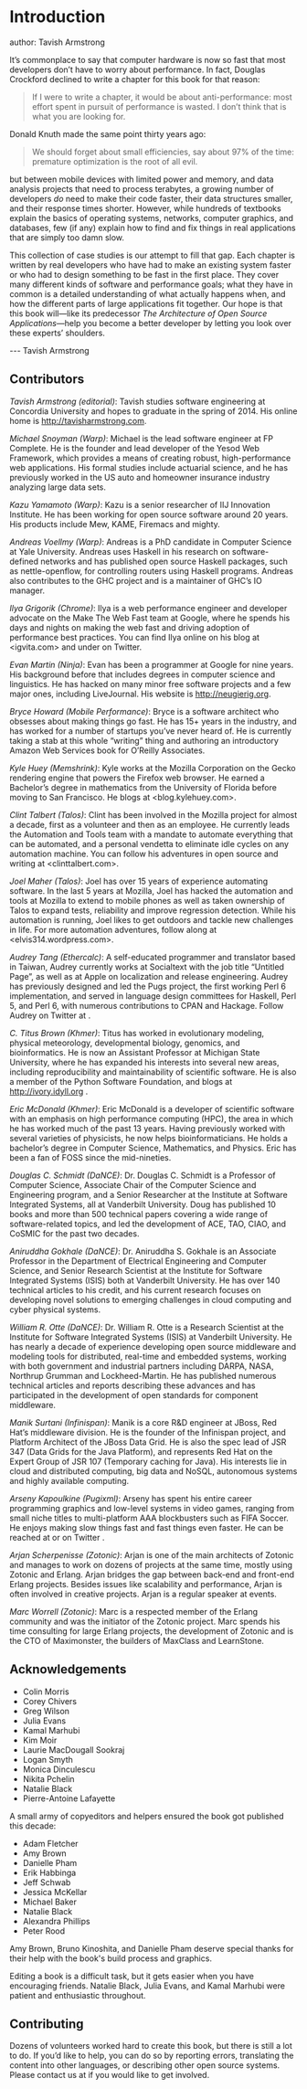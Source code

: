 # Introduction

author: Tavish Armstrong

It’s commonplace to say that computer hardware is now so fast that most
developers don’t have to worry about performance. In fact, Douglas
Crockford declined to write a chapter for this book for that reason:

> If I were to write a chapter, it would be about anti-performance: most
> effort spent in pursuit of performance is wasted. I don’t think that
> is what you are looking for.

Donald Knuth made the same point thirty years ago:

> We should forget about small efficiencies, say about 97% of the time:
> premature optimization is the root of all evil.

but between mobile devices with limited power and memory, and data
analysis projects that need to process terabytes, a growing number of
developers *do* need to make their code faster, their data structures
smaller, and their response times shorter. However, while hundreds of
textbooks explain the basics of operating systems, networks, computer
graphics, and databases, few (if any) explain how to find and fix things
in real applications that are simply too damn slow.

This collection of case studies is our attempt to fill that gap. Each
chapter is written by real developers who have had to make an existing
system faster or who had to design something to be fast in the first
place. They cover many different kinds of software and performance
goals; what they have in common is a detailed understanding of what
actually happens when, and how the different parts of large applications
fit together. Our hope is that this book will—like its predecessor *The
Architecture of Open Source Applications*—help you become a better
developer by letting you look over these experts’ shoulders.

--- Tavish Armstrong



## Contributors

*Tavish Armstrong (editorial)*: Tavish studies software engineering at
Concordia University and hopes to graduate in the spring of 2014. His
online home is <http://tavisharmstrong.com>.

*Michael Snoyman (Warp)*: Michael is the lead software engineer at FP
Complete. He is the founder and lead developer of the Yesod Web
Framework, which provides a means of creating robust, high-performance
web applications. His formal studies include actuarial science, and he
has previously worked in the US auto and homeowner insurance industry
analyzing large data sets.

*Kazu Yamamoto (Warp)*: Kazu is a senior researcher of IIJ Innovation
Institute. He has been working for open source software around 20 years.
His products include Mew, KAME, Firemacs and mighty.

*Andreas Voellmy (Warp)*: Andreas is a PhD candidate in Computer Science
at Yale University. Andreas uses Haskell in his research on
software-defined networks and has published open source Haskell
packages, such as nettle-openflow, for controlling routers using Haskell
programs. Andreas also contributes to the GHC project and is a
maintainer of GHC’s IO manager.

*Ilya Grigorik (Chrome)*: Ilya is a web performance engineer and
developer advocate on the Make The Web Fast team at Google, where he
spends his days and nights on making the web fast and driving adoption
of performance best practices. You can find Ilya online on his blog at
<igvita.com> and under on Twitter.

*Evan Martin (Ninja)*: Evan has been a programmer at Google for nine
years. His background before that includes degrees in computer science
and linguistics. He has hacked on many minor free software projects and
a few major ones, including LiveJournal. His website is
<http://neugierig.org>.

*Bryce Howard (Mobile Performance)*: Bryce is a software architect who
obsesses about making things go fast. He has 15+ years in the industry,
and has worked for a number of startups you’ve never heard of. He is
currently taking a stab at this whole “writing” thing and authoring an
introductory Amazon Web Services book for O’Reilly Associates.

*Kyle Huey (Memshrink)*: Kyle works at the Mozilla Corporation on the
Gecko rendering engine that powers the Firefox web browser. He earned a
Bachelor’s degree in mathematics from the University of Florida before
moving to San Francisco. He blogs at <blog.kylehuey.com>.

*Clint Talbert (Talos)*: Clint has been involved in the Mozilla project
for almost a decade, first as a volunteer and then as an employee. He
currently leads the Automation and Tools team with a mandate to automate
everything that can be automated, and a personal vendetta to eliminate
idle cycles on any automation machine. You can follow his adventures in
open source and writing at <clinttalbert.com>.

*Joel Maher (Talos)*: Joel has over 15 years of experience automating
software. In the last 5 years at Mozilla, Joel has hacked the automation
and tools at Mozilla to extend to mobile phones as well as taken
ownership of Talos to expand tests, reliability and improve regression
detection. While his automation is running, Joel likes to get outdoors
and tackle new challenges in life. For more automation adventures,
follow along at <elvis314.wordpress.com>.

*Audrey Tang (Ethercalc)*: A self-educated programmer and translator
based in Taiwan, Audrey currently works at Socialtext with the job title
“Untitled Page”, as well as at Apple on localization and release
engineering. Audrey has previously designed and led the Pugs project,
the first working Perl 6 implementation, and served in language design
committees for Haskell, Perl 5, and Perl 6, with numerous contributions
to CPAN and Hackage. Follow Audrey on Twitter at .

*C. Titus Brown (Khmer)*: Titus has worked in evolutionary modeling,
physical meteorology, developmental biology, genomics, and
bioinformatics. He is now an Assistant Professor at Michigan State
University, where he has expanded his interests into several new areas,
including reproducibility and maintainability of scientific software. He
is also a member of the Python Software Foundation, and blogs at
<http://ivory.idyll.org> .

*Eric McDonald (Khmer)*: Eric McDonald is a developer of scientific
software with an emphasis on high performance computing (HPC), the area
in which he has worked much of the past 13 years. Having previously
worked with several varieties of physicists, he now helps
bioinformaticians. He holds a bachelor’s degree in Computer Science,
Mathematics, and Physics. Eric has been a fan of FOSS since the
mid-nineties.

*Douglas C. Schmidt (DaNCE)*: Dr. Douglas C. Schmidt is a Professor of
Computer Science, Associate Chair of the Computer Science and
Engineering program, and a Senior Researcher at the Institute at
Software Integrated Systems, all at Vanderbilt University. Doug has
published 10 books and more than 500 technical papers covering a wide
range of software-related topics, and led the development of ACE, TAO,
CIAO, and CoSMIC for the past two decades.

*Aniruddha Gokhale (DaNCE)*: Dr. Aniruddha S. Gokhale is an Associate
Professor in the Department of Electrical Engineering and Computer
Science, and Senior Research Scientist at the Institute for Software
Integrated Systems (ISIS) both at Vanderbilt University. He has over 140
technical articles to his credit, and his current research focuses on
developing novel solutions to emerging challenges in cloud computing and
cyber physical systems.

*William R. Otte (DaNCE)*: Dr. William R. Otte is a Research Scientist
at the Institute for Software Integrated Systems (ISIS) at Vanderbilt
University. He has nearly a decade of experience developing open source
middleware and modeling tools for distributed, real-time and embedded
systems, working with both government and industrial partners including
DARPA, NASA, Northrup Grumman and Lockheed-Martin. He has published
numerous technical articles and reports describing these advances and
has participated in the development of open standards for component
middleware.

*Manik Surtani (Infinispan)*: Manik is a core R&D engineer at JBoss, Red
Hat’s middleware division. He is the founder of the Infinispan project,
and Platform Architect of the JBoss Data Grid. He is also the spec lead
of JSR 347 (Data Grids for the Java Platform), and represents Red Hat on
the Expert Group of JSR 107 (Temporary caching for Java). His interests
lie in cloud and distributed computing, big data and NoSQL, autonomous
systems and highly available computing.

*Arseny Kapoulkine (Pugixml)*: Arseny has spent his entire career
programming graphics and low-level systems in video games, ranging from
small niche titles to multi-platform AAA blockbusters such as FIFA
Soccer. He enjoys making slow things fast and fast things even faster.
He can be reached at or on Twitter .

*Arjan Scherpenisse (Zotonic)*: Arjan is one of the main architects of
Zotonic and manages to work on dozens of projects at the same time,
mostly using Zotonic and Erlang. Arjan bridges the gap between back-end
and front-end Erlang projects. Besides issues like scalability and
performance, Arjan is often involved in creative projects. Arjan is a
regular speaker at events.

*Marc Worrell (Zotonic)*: Marc is a respected member of the Erlang
community and was the initiator of the Zotonic project. Marc spends his
time consulting for large Erlang projects, the development of Zotonic
and is the CTO of Maximonster, the builders of MaxClass and LearnStone.

## Acknowledgements

* Colin Morris
* Corey Chivers
* Greg Wilson 
* Julia Evans 
* Kamal Marhubi 
* Kim Moir 
* Laurie MacDougall Sookraj 
* Logan Smyth 
* Monica Dinculescu 
* Nikita Pchelin 
* Natalie Black
* Pierre-Antoine Lafayette 

A small army of copyeditors and helpers ensured the book got published this decade:

* Adam Fletcher 
* Amy Brown 
* Danielle Pham 
* Erik Habbinga 
* Jeff Schwab  
* Jessica McKellar 
* Michael Baker 
* Natalie Black 
* Alexandra Phillips 
* Peter Rood


Amy Brown, Bruno Kinoshita, and Danielle Pham deserve special thanks
for their help with the book's build process and graphics.

Editing a book is a difficult task,
but it gets easier when you have encouraging friends.
Natalie Black, Julia Evans, and Kamal Marhubi were patient and enthusiastic throughout.

## Contributing

Dozens of volunteers worked hard to create this book, but there is still
a lot to do. If you’d like to help, you can do so by reporting errors,
translating the content into other languages, or describing other open
source systems. Please contact us at if you would like to get involved.
